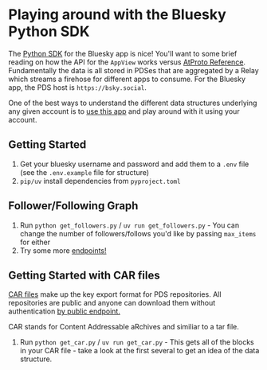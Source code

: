 # Playing around with the Bluesky Python SDK

The [Python SDK](https://atproto.blue/en/latest/index.html) for the Bluesky app is nice! You'll want to some brief reading on how the API for the `AppView` works versus [AtProto Reference](https://atproto.com/guides/overview). Fundamentally the data is all stored in PDSes that are aggregated by a Relay which streams a firehose for different apps to consume. For the Bluesky app, the PDS host is `https://bsky.social`. 


One of the best ways to understand the different data structures underlying any given account is to [use this app](https://atproto-browser.vercel.app/) and play around with it using your account. 

## Getting Started
1. Get your bluesky username and password and add them to a `.env` file (see the `.env.example` file for structure)
2. `pip/uv` install dependencies from `pyproject.toml`

## Follower/Following Graph 

1. Run `python get_followers.py` / `uv run get_followers.py` - You can change the number of followers/follows you'd like by passing `max_items` for either
2. Try some more [endpoints!](https://docs.bsky.app/docs/category/http-reference)

## Getting Started with CAR files

[CAR files](https://docs.bsky.app/blog/repo-export) make up the key export format for PDS repositories. All repositories are public and anyone can download them without authentication [by public endpoint.](https://docs.bsky.app/blog/repo-export#on-blueskys-main-pds-instance) 

CAR stands for Content Addressable aRchives and similiar to a tar file. 

1. Run `python get_car.py` / `uv run get_car.py` - This gets all of the blocks in your CAR file - take a look at the first several to get an idea of the data structure. 





